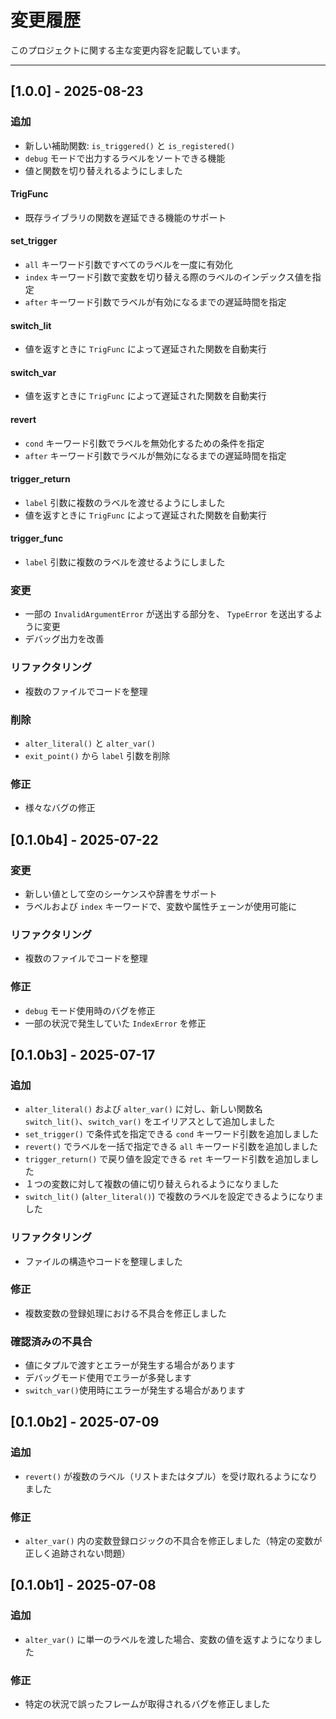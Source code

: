 # 変更履歴

このプロジェクトに関する主な変更内容を記載しています。

---
## [1.0.0] - 2025-08-23
### 追加
- 新しい補助関数: `is_triggered()` と `is_registered()`
- `debug` モードで出力するラベルをソートできる機能
- 値と関数を切り替えれるようにしました

#### TrigFunc
- 既存ライブラリの関数を遅延できる機能のサポート

#### set_trigger
- `all` キーワード引数ですべてのラベルを一度に有効化
- `index` キーワード引数で変数を切り替える際のラベルのインデックス値を指定
- `after` キーワード引数でラベルが有効になるまでの遅延時間を指定

#### switch_lit
- 値を返すときに `TrigFunc` によって遅延された関数を自動実行

#### switch_var
- 値を返すときに `TrigFunc` によって遅延された関数を自動実行

#### revert
- `cond` キーワード引数でラベルを無効化するための条件を指定
- `after` キーワード引数でラベルが無効になるまでの遅延時間を指定

#### trigger_return
- `label` 引数に複数のラベルを渡せるようにしました
- 値を返すときに `TrigFunc` によって遅延された関数を自動実行

#### trigger_func
- `label` 引数に複数のラベルを渡せるようにしました

### 変更
- 一部の `InvalidArgumentError` が送出する部分を、 `TypeError` を送出するように変更
- デバッグ出力を改善

### リファクタリング
- 複数のファイルでコードを整理

### 削除
- `alter_literal()` と `alter_var()`
- `exit_point()` から `label` 引数を削除

### 修正
- 様々なバグの修正

## [0.1.0b4] - 2025-07-22
### 変更
- 新しい値として空のシーケンスや辞書をサポート
- ラベルおよび `index` キーワードで、変数や属性チェーンが使用可能に

### リファクタリング
- 複数のファイルでコードを整理

### 修正
- `debug` モード使用時のバグを修正
- 一部の状況で発生していた `IndexError` を修正

## [0.1.0b3] - 2025-07-17
### 追加
- `alter_literal()` および `alter_var()` に対し、新しい関数名 `switch_lit()`、`switch_var()` をエイリアスとして追加しました
- `set_trigger()` で条件式を指定できる `cond` キーワード引数を追加しました
- `revert()` でラベルを一括で指定できる `all` キーワード引数を追加しました
- `trigger_return()` で戻り値を設定できる `ret` キーワード引数を追加しました
- １つの変数に対して複数の値に切り替えられるようになりました
- `switch_lit()` (`alter_literal()`) で複数のラベルを設定できるようになりました

### リファクタリング
- ファイルの構造やコードを整理しました

### 修正
- 複数変数の登録処理における不具合を修正しました

### 確認済みの不具合
- 値にタプルで渡すとエラーが発生する場合があります
- デバッグモード使用でエラーが多発します
- `switch_var()`使用時にエラーが発生する場合があります

## [0.1.0b2] - 2025-07-09
### 追加
- `revert()` が複数のラベル（リストまたはタプル）を受け取れるようになりました

### 修正
- `alter_var()` 内の変数登録ロジックの不具合を修正しました（特定の変数が正しく追跡されない問題）
  
## [0.1.0b1] - 2025-07-08
### 追加
- `alter_var()` に単一のラベルを渡した場合、変数の値を返すようになりました

### 修正
- 特定の状況で誤ったフレームが取得されるバグを修正しました
